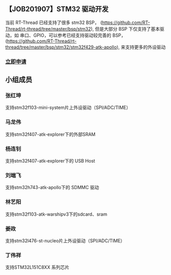 ## 【JOB201907】STM32 驱动开发

当前 RT-Thread 已经支持了很多 stm32 BSP， (https://github.com/RT-Thread/rt-thread/tree/master/bsp/stm32), 但是大部分 BSP 下仅支持了基本驱动，如 串口、GPIO，可以参考已经支持驱动较完善的 BSP，(https://github.com/RT-Thread/rt-thread/tree/master/bsp/stm32/stm32f429-atk-apollo), 来支持更多的外设驱动

### [立即申请]( https://github.com/RT-Thread/community-activities/edit/master/2019/JOB201907.md )

## 小组成员

### 张红坤

支持stm32f103-mini-system片上外设驱动（SPI/ADC/TIME）

### 马龙伟

支持stm32f407-atk-explorer下的外部SRAM

### 杨连钊

支持stm32f407-atk-explorer下的 USB Host


### 刘端飞

支持stm32h743-atk-apollo下的 SDMMC 驱动

### 林艺阳

支持stm32f103-atk-warshipv3下的sdcard、sram

### 姜政

支持stm32l476-st-nucleo片上外设驱动（SPI/ADC/TIME）

### 丁伟祥
支持STM32L151C8XX 系列芯片
